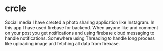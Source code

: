# crcle
Social media
I have created a photo sharing application like Instagram.
In this app I have used firebase for backend.
When anyone like and comment on your post you get notifications and using firebase cloud messaging to handle notifications.
Somewhere using Threading to handle long process like uploading image and fetching all data from firebase.
